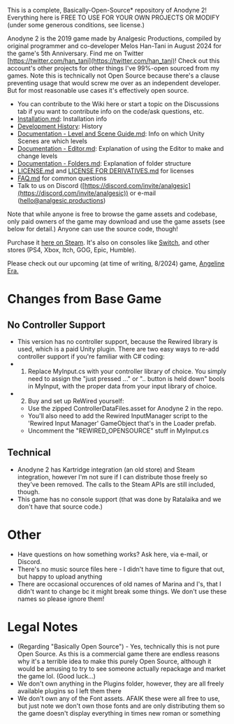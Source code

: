 This is a complete, Basically-Open-Source* repository of Anodyne 2! Everything here is FREE TO USE FOR YOUR OWN PROJECTS OR MODIFY (under some generous conditions, see license.)

Anodyne 2 is the 2019 game made by Analgesic Productions, compiled by original programmer and co-developer Melos Han-Tani in August 2024 for the game's 5th Anniversary. Find me on Twitter [https://twitter.com/han_tani](https://twitter.com/han_tani)! Check out this account's other projects for other things I've 99%-open sourced from my games. Note this is technically not Open Source because there's a clause preventing usage that would screw me over as an independent developer. But for most reasonable use cases it's effectively open source.


- You can contribute to the Wiki here or start a topic on the Discussions tab if you want to contribute info on the code/ask questions, etc.
- [Installation.md](INSTALLATION.md): Installation info
- [Development History](DEVELOPMENT%20HISTORY.md): History
- [Documentation - Level and Scene Guide.md](Documentation%20-%20Level%20and%20Scene%20Guide.md): Info on which Unity Scenes are which levels
- [Documentation - Editor.md](Documentation%20-%20Editor.md): Explanation of using the Editor to make and change levels
- [Documentation - Folders.md](Documentation%20-%20Folders.md): Explanation of folder structure
- [LICENSE.md](LICENSE.md) and [LICENSE FOR DERIVATIVES.md](LICENSE%20FOR%20DERIVATIVES.md) for licenses
- [FAQ.md](FAQ.md) for common questions
- Talk to us on Discord ([https://discord.com/invite/analgesic](https://discord.com/invite/analgesic)) or e-mail ([hello@analgesic.productions](mailto:hello@analgesic.productions))

Note that while anyone is free to browse the game assets and codebase, only paid owners of the game may download and use the game assets (see below for detail.) Anyone can use the source code, though!

Purchase it [here on Steam](https://store.steampowered.com/app/877810/Anodyne_2_Return_to_Dust/). It's also on consoles like [Switch](https://www.nintendo.com/us/store/products/anodyne-2-return-to-dust-switch/), and other stores (PS4, Xbox, Itch, GOG, Epic, Humble).

Please check out our upcoming (at time of writing, 8/2024) game, [Angeline Era.](https://store.steampowered.com/app/2393920/Angeline_Era/)

# Changes from Base Game
## No Controller Support
* This version has no controller support, because the Rewired library is used, which is a paid Unity plugin. There are two easy ways to re-add controller support if you're familiar with C# coding:
* 1. Replace MyInput.cs with your controller library of choice. You simply need to assign the "just pressed ..." or ".. button is held down" bools in MyInput, with the proper data from your input library of choice.
* 2. Buy and set up ReWired yourself:
	* Use the zipped ControllerDataFiles.asset for Anodyne 2 in the repo.
	*  You'll also need to add the Rewired InputManager script to the 'Rewired Input Manager' GameObject that's in the Loader prefab.
	* Uncomment the "REWIRED_OPENSOURCE" stuff in MyInput.cs

## Technical
* Anodyne 2 has Kartridge integration (an old store) and Steam integration, however I'm not sure if I can distribute those freely so they've been removed. The calls to the Steam APIs are still included, though.
* This game has no console support (that was done by Ratalaika and we don't have that source code.)

# Other
* Have questions on how something works? Ask here, via e-mail, or Discord.
* There's no music source files here - I didn't have time to figure that out, but happy to upload anything
* There are occasional occurences of old names of Marina and I's, that I didn't want to change bc it might break some things. We don't use these names so please ignore them!

# Legal Notes 
* (Regarding "Basically Open Source") - Yes, technically this is not pure Open Source. As this is a commercial game there are endless reasons why it's a terrible idea to make this purely Open Source, although it would be amusing to try to see someone actually repackage and market the game lol. (Good luck...)
* We don't own anything in the Plugins folder, however, they are all freely available plugins so I left them there
* We don't own any of the Font assets. AFAIK these were all free to use, but just note we don't own those fonts and are only distributing them so the game doesn't display everything in times new roman or something
